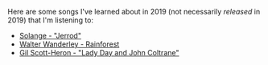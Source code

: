 Here are some songs I've learned about in 2019 (not necessarily _released_ in 2019) that I'm listening to:

- [Solange - "Jerrod"](https://www.youtube.com/watch?v=9BJj7cd4Vic)
- [Walter Wanderley - Rainforest](https://www.youtube.com/watch?v=DWdNiGS1Qtw)
- [Gil Scott-Heron - "Lady Day and John Coltrane"](https://www.youtube.com/watch?v=7aRNUsmfeck)
